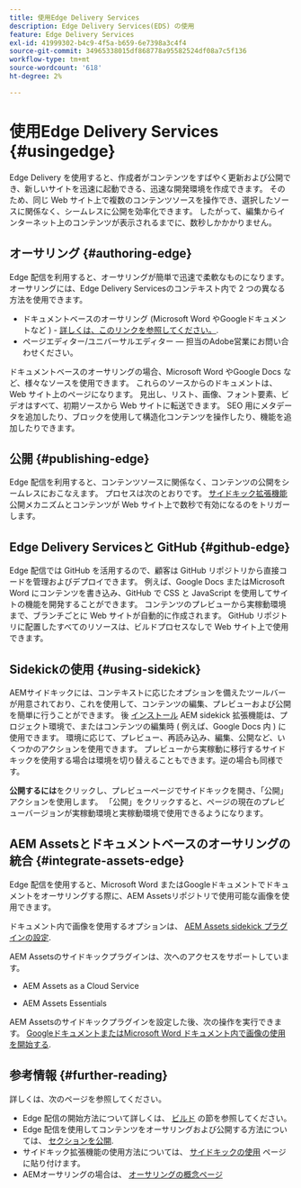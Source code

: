 ```yaml
---
title: 使用Edge Delivery Services
description: Edge Delivery Services(EDS) の使用
feature: Edge Delivery Services
exl-id: 41999302-b4c9-4f5a-b659-6e7398a3c4f4
source-git-commit: 34965338015df868778a95582524df08a7c5f136
workflow-type: tm+mt
source-wordcount: '618'
ht-degree: 2%

---
```


# 使用Edge Delivery Services {#usingedge}

Edge Delivery を使用すると、作成者がコンテンツをすばやく更新および公開でき、新しいサイトを迅速に起動できる、迅速な開発環境を作成できます。 そのため、同じ Web サイト上で複数のコンテンツソースを操作でき、選択したソースに関係なく、シームレスに公開を効率化できます。 したがって、編集からインターネット上のコンテンツが表示されるまでに、数秒しかかかりません。

## オーサリング {#authoring-edge}

Edge 配信を利用すると、オーサリングが簡単で迅速で柔軟なものになります。 オーサリングには、Edge Delivery Servicesのコンテキスト内で 2 つの異なる方法を使用できます。

* ドキュメントベースのオーサリング (Microsoft Word やGoogleドキュメントなど ) - [詳しくは、このリンクを参照してください。](https://www.hlx.live/docs/authoring).
* ページエディター/ユニバーサルエディター — 担当のAdobe営業にお問い合わせください。

ドキュメントベースのオーサリングの場合、Microsoft Word やGoogle Docs など、様々なソースを使用できます。 これらのソースからのドキュメントは、Web サイト上のページになります。 見出し、リスト、画像、フォント要素、ビデオはすべて、初期ソースから Web サイトに転送できます。 SEO 用にメタデータを追加したり、ブロックを使用して構造化コンテンツを操作したり、機能を追加したりできます。

## 公開 {#publishing-edge}

Edge 配信を利用すると、コンテンツソースに関係なく、コンテンツの公開をシームレスにおこなえます。 プロセスは次のとおりです。 [サイドキック拡張機能](#using-sidekick) 公開メカニズムとコンテンツが Web サイト上で数秒で有効になるのをトリガーします。

## Edge Delivery Servicesと GitHub {#github-edge}

Edge 配信では GitHub を活用するので、顧客は GitHub リポジトリから直接コードを管理およびデプロイできます。 例えば、Google Docs またはMicrosoft Word にコンテンツを書き込み、GitHub で CSS と JavaScript を使用してサイトの機能を開発することができます。 コンテンツのプレビューから実稼動環境まで、ブランチごとに Web サイトが自動的に作成されます。 GitHub リポジトリに配置したすべてのリソースは、ビルドプロセスなしで Web サイト上で使用できます。

## Sidekickの使用 {#using-sidekick}

AEMサイドキックには、コンテキストに応じたオプションを備えたツールバーが用意されており、これを使用して、コンテンツの編集、プレビューおよび公開を簡単に行うことができます。 後 [インストール](https://www.hlx.live/docs/sidekick-extension) AEM sidekick 拡張機能は、プロジェクト環境で、またはコンテンツの編集時 ( 例えば、Google Docs 内 ) に使用できます。 環境に応じて、プレビュー、再読み込み、編集、公開など、いくつかのアクションを使用できます。 プレビューから実稼動に移行するサイドキックを使用する場合は環境を切り替えることもできます。逆の場合も同様です。

**公開するには**&#x200B;をクリックし、プレビューページでサイドキックを開き、「公開」アクションを使用します。 「公開」をクリックすると、ページの現在のプレビューバージョンが実稼動環境と実稼動環境で使用できるようになります。

## AEM Assetsとドキュメントベースのオーサリングの統合 {#integrate-assets-edge}

Edge 配信を使用すると、Microsoft Word またはGoogleドキュメントでドキュメントをオーサリングする際に、AEM Assetsリポジトリで使用可能な画像を使用できます。

ドキュメント内で画像を使用するオプションは、 [AEM Assets sidekick プラグインの設定](https://www.hlx.live/developer/configuring-aem-assets-sidekick-plugin).

AEM Assetsのサイドキックプラグインは、次へのアクセスをサポートしています。

* AEM Assets as a Cloud Service

* AEM Assets Essentials

AEM Assetsのサイドキックプラグインを設定した後、次の操作を実行できます。 [GoogleドキュメントまたはMicrosoft Word ドキュメント内で画像の使用を開始する](https://www.hlx.live/docs/aem-assets-sidekick-plugin).

## 参考情報 {#further-reading}

詳しくは、次のページを参照してください。

* Edge 配信の開始方法について詳しくは、 [ビルド](https://www.hlx.live/docs/#build) の節を参照してください。
* Edge 配信を使用してコンテンツをオーサリングおよび公開する方法については、 [セクションを公開](https://www.hlx.live/docs/authoring).
* サイドキック拡張機能の使用方法については、 [サイドキックの使用](https://www.hlx.live/docs/sidekick) ページに貼り付けます。
* AEMオーサリングの場合は、 [オーサリングの概念ページ](https://experienceleague.adobe.com/docs/experience-manager-cloud-service/content/sites/authoring/getting-started/concepts.html)
